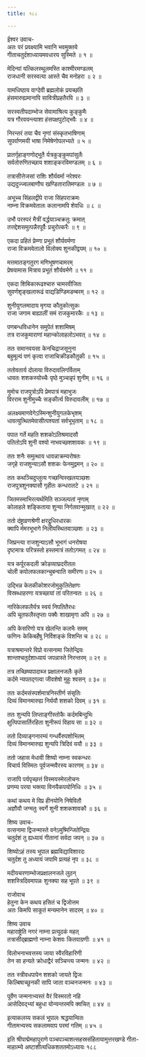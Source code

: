 ```yaml
---
title: १८८

---
```

ईश्वर उवाच-  
अतः परं प्रवक्ष्यामि भवानि भवमुक्तये  
गीताचतुर्दशाध्यायमवधारय सुस्मिते ॥ १ ॥


मेदिन्यां यत्किलस्थूलमस्ति काश्मीरमण्डलम्  
राजधानी सरस्वत्या आस्ते चैव मनोहरा ॥ २ ॥


यामधिष्ठाय वाग्देवी ब्रह्मलोकं प्रयच्छति  
हंसमारुह्यमानापि सावित्रीप्रहतैरपि ॥ ३ ॥


सरस्वतीपदाम्भोज सेवामाश्रित्य कुङ्कुमैः  
यत्र गौरवयन्त्याशा हंसपक्षपुटोद्भवैः ॥ ४ ॥


निरन्तरं तया चैव नृणां संस्कृतभाषिणाम्  
सुपर्वाणमयी भाषा निमेषेणोपलभ्यते ॥ ५ ॥


प्रातर्गृहाङ्गणोद्भूतै र्यत्रकुङ्कुमपांसुलैः  
सर्वतोरुणितच्छाय शशाङ्करविमण्डलम् ॥ ६ ॥


तत्रासीत्तेजसां राशिः शौर्यवर्मा नरेश्वरः  
उद्यदुज्ज्वलबाणौघ खण्डितारातिमण्डलः ॥ ७ ॥


अभूच्च सिंहलद्वीपे राजा सिंहपराक्रमः  
नाम्ना विक्रमवेतालः कलानामपि शेवधिः ॥ ८ ॥


उभौ परस्परं मैत्रीं वर्द्धयाञ्चक्रतुः क्रमात्  
तत्तद्देशसमुत्पन्नैरपूर्वैः प्रचुरोत्करैः ॥ ९ ॥


एकदा प्रहितं प्रेम्णा प्रभूतं शौर्यवर्मणा  
राजा विक्रमवेतालो विलोक्य शुनकीद्वयम् ॥ १० ॥


मत्तमातङ्गतुरग मणिभूषणचामरम्  
प्रेषयामास मित्राय प्रभूतं शौर्यवर्मणे ॥ ११ ॥


एकदा शिबिकारूढश्चारु चामरवीजितः  
सुवर्णशृङ्खलारूढं वाद्यडिण्डिमडम्बरम् ॥ १२ ॥


शुनीयुगलमादाय मृगया कौतुकोत्सुकः  
राजा जगाम बाह्यालीं समं राजकुमारकैः ॥ १३ ॥


पणबन्धविधानेन समुपेतं शशामिषम्  
तत्र राजकुमाराणां महान्कोलाहलोऽभवत् ॥ १४ ॥


ततः समानवयसा केनचिद्राजसूनुना  
बहुमूल्यं पणं कृत्वा राजाचिक्रीडकौतुकी ॥ १५ ॥


ततोवतार्य दोलाया विरुदावलिगर्विताम्  
धावतः शशकस्योच्चैः पृष्ठे मुञ्चन्नृपं शुनीम् ॥ १६ ॥


मुमोच राजपुत्रोऽपि प्रेमपात्रं महाभुजः  
विरराम शुनीमुच्चैः सङ्कीर्त्य विरुदावलीम् ॥ १७ ॥


अलक्ष्यमाणवेगेऽस्मिन्शुनीयुगलकेभृशम्  
धावत्युत्थितमेवासीत्पश्यतां सर्वभूभृताम् ॥ १८ ॥


पपात गर्ते महति शशकोऽतिश्रमादसौ  
पतितोऽपि शुनी वश्यो नाभवच्छशशावकः ॥ १९ ॥


ततः शनैः समुत्थाय धावन्नाक्रम्यरोषतः  
जगृहे राजशुन्याऽसौ शशकः फेनमुद्वमन् ॥ २० ॥


ततः कथञ्चिदुप्लुत्य गच्छन्विस्खलयञ्छशः  
राजपुत्रशुनक्यासौ गृहीतः कन्धरातटे ॥ २१ ॥


जितमस्माभिरत्यर्थमिति सञ्जल्पतां नृणाम्  
कोलाहले शङ्किताया शुन्या निर्गतवान्मुखात् ॥ २२ ॥


ततो दंष्ट्राव्रणश्रेणी क्षरद्रुधिरधारकः  
क्वापि र्ममरभूभागे निलीयस्थितवाञ्छशः ॥ २३ ॥


जिघ्रन्त्या राजशुन्याऽसौ भूभागं धनरोषया  
दृष्टमात्रः परित्रस्तो हस्तमात्रं ततोऽगमत् ॥ २४ ॥


यत्र कर्पूरकदली क्रोडव्याघ्रदरीतलः  
चोली कपोलफलकान्चुबन्वाति समीरणः॥ २५ ॥


उद्भिन्न केतकीकोशरजोमुकुलितेक्षणः  
विस्रब्धाहरणा यत्रच्छायां तां परितन्वतः ॥ २६ ॥


नारिकेलफलैर्यत्र स्वयं निपतितैरधः  
अपि चूतफलैस्तृप्ताः पक्वैः शाखामृगा अपि ॥ २७ ॥


अपि केसरिणो यत्र खेलन्ति कलभैः समम्  
फणिनः केकिबर्हेषु निर्विशङ्कं विशन्ति च ॥ २८ ॥


यत्राश्रमान्तरे विप्रो वत्सनामा जितेन्द्रियः  
शान्तश्चतुर्दशाध्यायं जपन्नास्ते निरन्तरम् ॥ २९ ॥


तत्र तच्छिष्यपादाब्ज प्रक्षालनजलैः कृते  
कर्दमे न्यपतद्गत्वा जीवशेषो मुहुः श्वसन् ॥ ३० ॥


ततः कर्दमसंस्पर्शमात्रनिस्तीर्ण संसृतिः  
दिव्यं विमानमारुह्य निर्ययौ शशको दिवम् ॥ ३१ ॥


ततः शुन्यपि लिप्ताङ्गीस्तोकैः कर्दमबिन्दुभिः  
क्षुत्पिपासार्तिरहिता शुनीरूपं विहाय सा ॥ ३२ ॥


ततो दिव्याङ्गनारम्यं गन्धर्वैरुपशोभितम्  
दिव्यं विमानमारुह्य शुन्यपि त्रिदिवं ययौ ॥ ३३ ॥


ततो जहास मेधावी शिष्यो नाम्ना स्वकन्धरः  
विचार्य विस्मितः पूर्वजन्मवैरस्य कारणम् ॥ ३४ ॥


राजापि पर्यपृच्छत्तं विस्मयस्मेरलोचनः  
प्रणम्य परया भक्त्या विनयैकपयोनिधिः ॥ ३५ ॥


कथां कथय मे विप्र हीनयोनि निषेवितौ  
अज्ञौयौ जग्मतुः स्वर्गे शुनी शशकशावकौ ॥ ३६ ॥


शिष्य उवाच-  
वत्सनामा द्विजन्मास्ते वनेऽमुष्मिन्जितेन्द्रियः  
चतुर्दशं तु ह्यध्यायं गीतानां सर्वदा जपन् ॥ ३७ ॥


शिष्योऽहं तस्य भूपाल ब्रह्मविद्याविशारदः  
चतुर्दश तु अध्यायं जपामि प्रत्यहं नृप ॥ ३८ ॥


मदीयचरणाम्भोजप्रक्षालनजले लुठन्  
शशस्त्रिदिवमापन्नः शुनक्या सह भूपते ॥ ३९ ॥


राजोवाच  
हेतुना केन कथय हसितं च द्विजोत्तम  
अतः किमपि साकूतं मन्यमानेन सादरम् ॥ ४० ॥


शिष्य उवाच  
महाराष्ट्रेति नगरं नाम्ना प्रत्युदकं महत्  
तत्रासीद्ब्राह्मणो नाम्ना केशवः कितवाग्रणीः ॥ ४१ ॥


विलोभनाभवत्तस्य जाया स्वैरविहारिणी  
तेन सा हन्यते क्रोधाद्वैरं सञ्चिन्त्य जन्मनः ॥ ४२ ॥


ततः स्त्रीवधपापेन शशको जायते द्विजः  
किल्बिषाच्छुनकी सापि जाता वञ्चनजन्मनः ॥ ४३ ॥


पूर्वेण जन्मनाभ्यस्तं वैरं विस्मरतो नहि  
आसेदिवद्भ्यां बहुधा योन्यन्तरमपि क्वचित् ॥ ४४ ॥


इत्याकलय्य सकलं भूपालः श्रद्धयान्वितः  
गीतामभ्यस्य सकलामवाप परमां गतिम् ॥ ४५ ॥


इति श्रीपाद्मेमहापुराणे पञ्चपञ्चाशत्सहस्रसंहितायामुत्तरखण्डे गीता-  
माहात्म्ये अष्टाशीत्यधिकशततमोऽध्यायः १८८